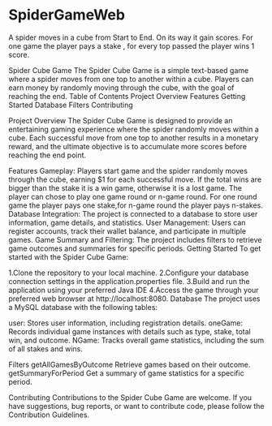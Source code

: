 # SpiderGameWeb
A spider moves in a cube from Start to End. On its way it gain scores. For one game the player pays a stake , for every top passed the player wins 1 score.

Spider Cube Game
The Spider Cube Game is a simple text-based game where a spider moves from one top to another within a cube. Players can earn money by randomly moving through the cube, with the goal of reaching the end.
Table of Contents
Project Overview
Features
Getting Started
Database
Filters
Contributing

Project Overview
The Spider Cube Game is designed to provide an entertaining gaming experience where  the spider randomly moves within a cube. Each successful move from one top to another results in a monetary reward, and the ultimate objective is to accumulate more scores before reaching the end point.

Features
Gameplay: Players start game and the spider randomly moves through the cube, earning $1 for each successful move.
If the total wins are bigger than the stake it is a win game, otherwise it is a lost game. The player can chose to play one game round or n-game round. For one round game the player pays one stake,for n-game round the player pays n-stakes.
Database Integration: The project is connected to a database to store user information, game details, and statistics.
User Management: Users can register accounts, track their wallet balance, and participate in multiple games.
Game Summary and Filtering: The project includes filters to retrieve game outcomes and summaries for specific periods.
Getting Started
To get started with the Spider Cube Game:

1.Clone the repository to your local machine.
2.Configure your database connection settings in the application.properties file.
3.Build and run the application using your preferred Java IDE
4.Access the game through your preferred web browser at http://localhost:8080.
Database
The project uses a MySQL database with the following tables:

user: Stores user information, including registration details.
oneGame: Records individual game instances with details such as type, stake, total win, and outcome.
NGame: Tracks overall game statistics, including the sum of all stakes and wins.

Filters
getAllGamesByOutcome
Retrieve games based on their outcome.
getSummaryForPeriod
Get a summary of game statistics for a specific period.

Contributing
Contributions to the Spider Cube Game are welcome. If you have suggestions, bug reports, or want to contribute code, please follow the Contribution Guidelines.
